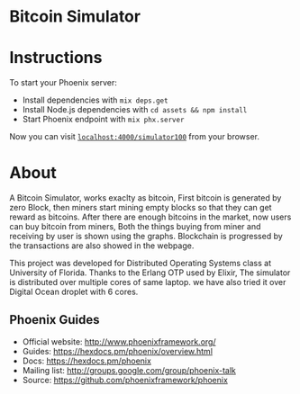 # Bitcoin Simulator

# Instructions
To start your Phoenix server:

  * Install dependencies with `mix deps.get`
  * Install Node.js dependencies with `cd assets && npm install`
  * Start Phoenix endpoint with `mix phx.server`

Now you can visit [`localhost:4000/simulator100`](http://localhost:4000/simulator100) from your browser.

# About
A Bitcoin Simulator, works exaclty as bitcoin, First bitcoin is generated by zero Block, then miners start mining empty blocks so that they can get reward as bitcoins. After there are enough bitcoins in the market, now users can buy bitcoin from miners, Both the things buying from miner and receiving by user is shown using the graphs. Blockchain is progressed by the transactions are also showed in the webpage. 
 
This project was developed for Distributed Operating Systems class at University of Florida. 
Thanks to the Erlang OTP used by Elixir, The simulator is distributed over multiple cores of same laptop. we have  also tried it over Digital Ocean droplet with 6 cores.


## Phoenix Guides

  * Official website: http://www.phoenixframework.org/
  * Guides: https://hexdocs.pm/phoenix/overview.html
  * Docs: https://hexdocs.pm/phoenix
  * Mailing list: http://groups.google.com/group/phoenix-talk
  * Source: https://github.com/phoenixframework/phoenix
